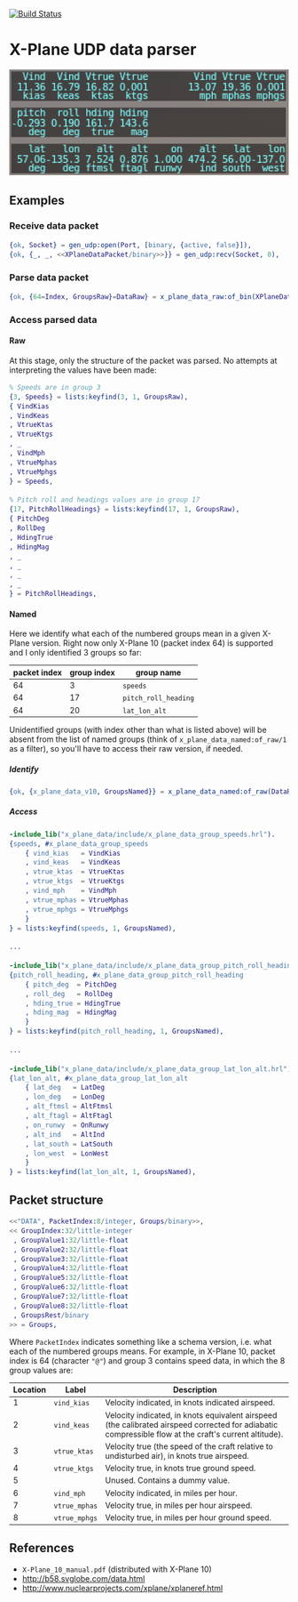 [![Build Status](https://travis-ci.org/xandkar/erlang-x-plane-data.svg?branch=master)](https://travis-ci.org/xandkar/erlang-x-plane-data)

X-Plane UDP data parser
=======================

![Data output in the cockpit](screenshot.png)

Examples
--------

### Receive data packet

```erlang
{ok, Socket} = gen_udp:open(Port, [binary, {active, false}]),
{ok, {_, _, <<XPlaneDataPacket/binary>>}} = gen_udp:recv(Socket, 0),
```

### Parse data packet

```erlang
{ok, {64=Index, GroupsRaw}=DataRaw} = x_plane_data_raw:of_bin(XPlaneDataPacket),
```

### Access parsed data

#### Raw

At this stage, only the structure of the packet was parsed. No attempts at
interpreting the values have been made:

```erlang
% Speeds are in group 3
{3, Speeds} = lists:keyfind(3, 1, GroupsRaw),
{ VindKias
, VindKeas
, VtrueKtas
, VtrueKtgs
, _
, VindMph
, VtrueMphas
, VtrueMphgs
} = Speeds,

% Pitch roll and headings values are in group 17
{17, PitchRollHeadings} = lists:keyfind(17, 1, GroupsRaw),
{ PitchDeg
, RollDeg
, HdingTrue
, HdingMag
, _
, _
, _
, _
} = PitchRollHeadings,
```

#### Named

Here we identify what each of the numbered groups mean in a given X-Plane
version. Right now only X-Plane 10 (packet index 64) is supported and I only
identified 3 groups so far:

| packet index | group index | group name           |
|--------------|-------------|----------------------|
| 64           | 3           | `speeds`             |
| 64           | 17          | `pitch_roll_heading` |
| 64           | 20          | `lat_lon_alt`        |

Unidentified groups (with index other than what is listed above) will be
absent from the list of named groups (think of `x_plane_data_named:of_raw/1` as
a filter), so you'll have to access their raw version, if needed.

##### Identify
```erlang
{ok, {x_plane_data_v10, GroupsNamed}} = x_plane_data_named:of_raw(DataRaw),
```

##### Access
```erlang
-include_lib("x_plane_data/include/x_plane_data_group_speeds.hrl").
{speeds, #x_plane_data_group_speeds
    { vind_kias   = VindKias
    , vind_keas   = VindKeas
    , vtrue_ktas  = VtrueKtas
    , vtrue_ktgs  = VtrueKtgs
    , vind_mph    = VindMph
    , vtrue_mphas = VtrueMphas
    , vtrue_mphgs = VtrueMphgs
    }
} = lists:keyfind(speeds, 1, GroupsNamed),

...

-include_lib("x_plane_data/include/x_plane_data_group_pitch_roll_heading.hrl").
{pitch_roll_heading, #x_plane_data_group_pitch_roll_heading
    { pitch_deg  = PitchDeg
    , roll_deg   = RollDeg
    , hding_true = HdingTrue
    , hding_mag  = HdingMag
    }
} = lists:keyfind(pitch_roll_heading, 1, GroupsNamed),

...

-include_lib("x_plane_data/include/x_plane_data_group_lat_lon_alt.hrl").
{lat_lon_alt, #x_plane_data_group_lat_lon_alt
    { lat_deg   = LatDeg
    , lon_deg   = LonDeg
    , alt_ftmsl = AltFtmsl
    , alt_ftagl = AltFtagl
    , on_runwy  = OnRunwy
    , alt_ind   = AltInd
    , lat_south = LatSouth
    , lon_west  = LonWest
    }
} = lists:keyfind(lat_lon_alt, 1, GroupsNamed),
```

Packet structure
----------------

```erlang
<<"DATA", PacketIndex:8/integer, Groups/binary>>,
<< GroupIndex:32/little-integer
 , GroupValue1:32/little-float
 , GroupValue2:32/little-float
 , GroupValue3:32/little-float
 , GroupValue4:32/little-float
 , GroupValue5:32/little-float
 , GroupValue6:32/little-float
 , GroupValue7:32/little-float
 , GroupValue8:32/little-float
 , GroupsRest/binary
>> = Groups,
```

Where `PacketIndex` indicates something like a schema version, i.e. what each
of the numbered groups means. For example, in X-Plane 10, packet index is 64
(character `"@"`) and group 3 contains speed data, in which the 8 group values
are:

| Location | Label         | Description |
|----------|---------------|-------------|
|    1     | `vind_kias`   | Velocity indicated, in knots indicated airspeed. |
|    2     | `vind_keas`   | Velocity indicated, in knots equivalent airspeed (the calibrated airspeed corrected for adiabatic compressible flow at the craft's current altitude). |
|    3     | `vtrue_ktas`  | Velocity true (the speed of the craft relative to undisturbed air), in knots true airspeed. |
|    4     | `vtrue_ktgs`  | Velocity true, in knots true ground speed. |
|    5     |               | Unused. Contains a dummy value. |
|    6     | `vind_mph`    | Velocity indicated, in miles per hour. |
|    7     | `vtrue_mphas` | Velocity true, in miles per hour airspeed. |
|    8     | `vtrue_mphgs` | Velocity true, in miles per hour ground speed. |


References
----------

- `X-Plane_10_manual.pdf` (distributed with X-Plane 10)
- http://b58.svglobe.com/data.html
- http://www.nuclearprojects.com/xplane/xplaneref.html
